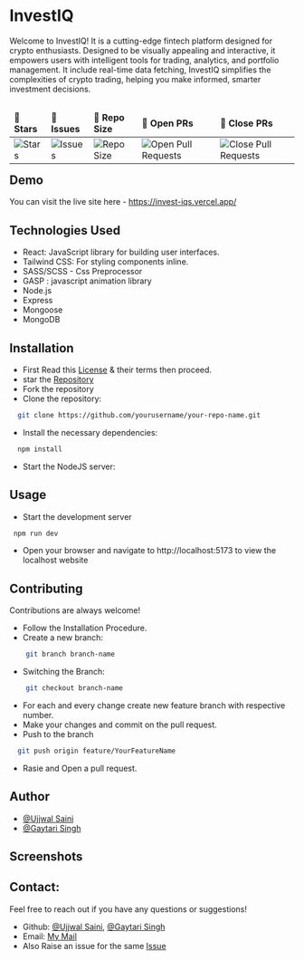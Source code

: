 # InvestIQ

Welcome to InvestIQ! It is a cutting-edge fintech platform designed for crypto enthusiasts. Designed to be visually appealing and interactive, it empowers users with intelligent tools for trading, analytics, and portfolio management. It include real-time data fetching, InvestIQ simplifies the complexities of crypto trading, helping you make informed, smarter investment decisions.

<table align="left">
    <thead align="left">
        <tr border: 1px;>
            <td><b>🌟 Stars</b></td>
            <td><b>🐛 Issues</b></td>
            <td><b>📏 Repo Size</b></td>
            <td><b>🔔 Open PRs</b></td>
            <td><b>🔕 Close PRs</b></td>
        </tr>
     </thead>
    <tbody>
         <tr>
            <td><img alt="Stars" src="https://img.shields.io/github/stars/UjjwalSaini07/InvestIQ?style=flat&logo=github"/></td>
            <td><img alt="Issues" src="https://img.shields.io/github/issues/UjjwalSaini07/InvestIQ?style=flat&logo=github"/></td>
            <td><img alt="Repo Size" src="https://img.shields.io/github/repo-size/UjjwalSaini07/InvestIQ?style=flat&logo=github"/></td>
            <td><img alt="Open Pull Requests" src="https://img.shields.io/github/issues-pr/UjjwalSaini0/InvestIQ?style=flat&logo=github"/></td>
           <td><img alt="Close Pull Requests" src="https://img.shields.io/github/issues-pr-closed/UjjwalSaini07/InvestIQ?style=flat&color=critical&logo=github"/></td>
        </tr>
    </tbody>
</table>
<br/>
<br/>
<br/>

## Demo
You can visit the live site here - https://invest-iqs.vercel.app/

## Technologies Used
- React: JavaScript library for building user interfaces.
- Tailwind CSS: For styling components inline.
- SASS/SCSS - Css Preprocessor
- GASP : javascript animation library
- Node.js
- Express
- Mongoose
- MongoDB

## Installation

- First Read this [License](https://github.com/UjjwalSaini07/InvestIQ/blob/main/LICENSE) & their terms then proceed.
- star the [Repository](https://github.com/UjjwalSaini07/InvestIQ)
- Fork the repository
- Clone the repository:
```bash
  git clone https://github.com/yourusername/your-repo-name.git
```
- Install the necessary dependencies:
```bash
  npm install
```
- Start the NodeJS server:

## Usage
- Start the development server
```bash
 npm run dev
 ```
- Open your browser and navigate to http://localhost:5173 to view the localhost website

## Contributing

Contributions are always welcome!

- Follow the Installation Procedure.
- Create a new branch:
```bash
    git branch branch-name
 ```
- Switching the Branch:
```bash
    git checkout branch-name
 ```
- For each and every change create new feature branch with respective number.
- Make your changes and commit on the pull request.
- Push to the branch
```bash
  git push origin feature/YourFeatureName
```
- Rasie and Open a pull request.

## Author

- [@Ujjwal Saini](https://github.com/UjjwalSaini07)
- [@Gaytari Singh](https://github.com/Gayatrisin123)

## Screenshots

## Contact:

Feel free to reach out if you have any questions or suggestions!

- Github: [@Ujjwal Saini](https://github.com/UjjwalSaini07), [@Gaytari Singh](https://github.com/Gayatrisin123)
- Email: [My Mail](mailto:ujjwalsaini0007@gmail.com)
- Also Raise an issue for the same [Issue](https://github.com/UjjwalSaini07/InvestIQ/issues/new)
